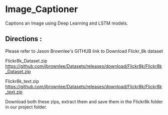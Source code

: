 # Image_Captioner
Captions an Image using Deep Learning and LSTM models.

## Directions :

Please refer to Jason Brownlee's GITHUB link to Download Flickr_8k dataset

Flickr8k_Dataset.zip https://github.com/jbrownlee/Datasets/releases/download/Flickr8k/Flickr8k_Dataset.zip

Flickr8k_text.zip https://github.com/jbrownlee/Datasets/releases/download/Flickr8k/Flickr8k_text.zip

Download both these zips, extract them and save them in the Flickr8k folder in our project folder.
